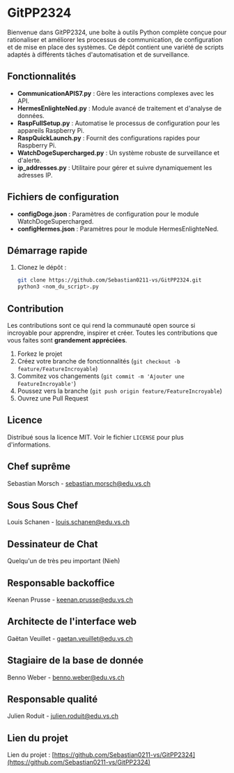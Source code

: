 # GitPP2324

Bienvenue dans GitPP2324, une boîte à outils Python complète conçue pour rationaliser et améliorer les processus de communication, de configuration et de mise en place des systèmes. Ce dépôt contient une variété de scripts adaptés à différents tâches d'automatisation et de surveillance.

## Fonctionnalités

- **CommunicationAPIS7.py** : Gère les interactions complexes avec les API.
- **HermesEnlighteNed.py** : Module avancé de traitement et d'analyse de données.
- **RaspFullSetup.py** : Automatise le processus de configuration pour les appareils Raspberry Pi.
- **RaspQuickLaunch.py** : Fournit des configurations rapides pour Raspberry Pi.
- **WatchDogeSupercharged.py** : Un système robuste de surveillance et d'alerte.
- **ip_addresses.py** : Utilitaire pour gérer et suivre dynamiquement les adresses IP.

## Fichiers de configuration

- **configDoge.json** : Paramètres de configuration pour le module WatchDogeSupercharged.
- **configHermes.json** : Paramètres pour le module HermesEnlighteNed.

## Démarrage rapide

1. Clonez le dépôt :

   ```bash
   git clone https://github.com/Sebastian0211-vs/GitPP2324.git
   python3 <nom_du_script>.py
   ```

## Contribution

Les contributions sont ce qui rend la communauté open source si incroyable pour apprendre, inspirer et créer. Toutes les contributions que vous faites sont **grandement appréciées**.

1. Forkez le projet
2. Créez votre branche de fonctionnalités (`git checkout -b feature/FeatureIncroyable`)
3. Commitez vos changements (`git commit -m 'Ajouter une FeatureIncroyable'`)
4. Poussez vers la branche (`git push origin feature/FeatureIncroyable`)
5. Ouvrez une Pull Request

## Licence

Distribué sous la licence MIT. Voir le fichier `LICENSE` pour plus d'informations.

## Chef suprême

Sebastian Morsch - sebastian.morsch@edu.vs.ch

## Sous Sous Chef

Louis Schanen - louis.schanen@edu.vs.ch

## Dessinateur de Chat

Quelqu'un de très peu important (Nieh)

## Responsable backoffice

Keenan Prusse - keenan.prusse@edu.vs.ch

## Architecte de l'interface web

Gaëtan Veuillet - gaetan.veuillet@edu.vs.ch

## Stagiaire de la base de donnée

Benno Weber - benno.weber@edu.vs.ch

## Responsable qualité

Julien Roduit - julien.roduit@edu.vs.ch

## Lien du projet

Lien du projet : [[https://github.com/Sebastian0211-vs/GitPP2324](https://github.com/Sebastian0211-vs/GitPP2324)
](https://github.com/EPTMPP/PP_Billes_2324)
